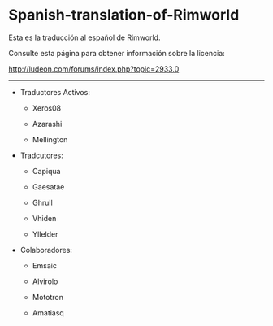 Spanish-translation-of-Rimworld
===============================

Esta es la traducción al español de Rimworld.

Consulte esta página para obtener información sobre la licencia:

http://ludeon.com/forums/index.php?topic=2933.0

--------------------

- Traductores Activos:
	- Xeros08

	- Azarashi

	- Mellington



- Tradcutores:
	- Capiqua 

	- Gaesatae 

	- Ghrull

	- Vhiden

	- Yllelder


- Colaboradores:

	- Emsaic

	- Alvirolo

	- Mototron

	- Amatiasq
